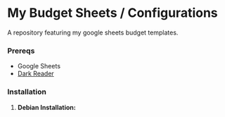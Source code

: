 # My Budget Sheets / Configurations 

A repository featuring my google sheets budget templates. 

### Prereqs

- Google Sheets
- [Dark Reader](https://darkreader.org/)

### Installation

1. **Debian Installation:**
